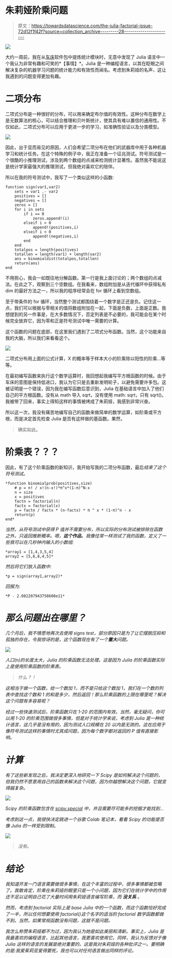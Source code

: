 # 朱莉娅阶乘问题

> 原文：<https://towardsdatascience.com/the-julia-factorial-issue-72d12f1f42f?source=collection_archive---------28----------------------->

![](img/8bc1f38c41076a21326ed28b418b5e71.png)

大约一周前，我在从[车床](http://lathe.emmettboudreau.com)软件包中提炼统计模块时，无意中发现了 Julia 语言中一个我认为非常有趣和可笑的*【事情】*。Julia 是一种编程语言，以其在眨眼之间解决复杂的机器学习问题的统计能力和有效性而闻名。考虑到朱莉娅的名声，这让我遇到的问题变得更加有趣。

# 二项分布

二项式分布是一种很好的分布，可以用来确定布尔值的有效性。这种分布在数学上是无数算法的核心，可以结合推理和贝叶斯统计，使其具有难以置信的通用性。不仅如此，二项式分布可以应用于更进一步的学习，如准确性验证以及分类模型。

![](img/75e2390bc988553fbd519fbba95f189d.png)

因此，出于显而易见的原因，人们会希望二项分布在他们的武器库中用于各种机器学习和统计任务。在这个特殊的例子中，我正在准备一个征兆测试。符号测试是一个很酷的小推理测试，涉及到两个数组的点减来检测统计显著性。虽然我不能说这是统计学家最强大的推理测试，但我绝对喜欢它的陪伴。

所以在我的符号测试中，我写了一个类似这样的小函数:

```
function sign(var1,var2)
    sets = var1 .- var2
    positives = []
    negatives = []
    zeros = []
    for i in sets
        if i == 0
            zeros.append!(i)
        elseif i > 0
            append!(positives,i)
        elseif i < 0
            append!(negatives,i)
        end
    end
    totalpos = length(positives)
    totallen = length(var1) + length(var2)
    ans = binomialdist(totalpos,totallen)
    return(ans)
end
```

不用担心，我会一如既往地分解函数。第一行是我上面讨论的；两个数组的点减法。在此之下，观察到三个空数组。在我看来，数组附加是从迭代循环中获得私有 dim 的最好方法之一，所以我的程序经常会在 for 循环上看到空数组。

至于带条件的 for 循环，当然整个测试都围绕着一个数字是正还是负。记住这一点，我们可以根据与零相关的值将数组附加在一起，下面是负数，上面是正数。我想提到的另一件事是，在大多数情况下，否定列表是不必要的，我可能会在某个时候完全放弃它，因为零和正是符号测试中唯一需要的计算。

这个函数的问题在底部，在这里我们遇到了二项式分布函数。当然，这个功能来自我的大脑，所以我们来看看这个。

![](img/f24c9643214957740d98351b7e9dd20f.png)

二项式分布用上面的公式计算，X 的概率等于样本大小的阶乘除以阳性的阶乘…等等。

在最初编写函数来执行这个数学运算时，我回想起我编写平方根函数的时候。由于车床的意图是保持低进口，我认为它只是去重新发明轮子，以避免需要许多包。这被证明是一个错误，因为我在编写函数后意识到，Julia 在基础语言中加入了他们自己的平方根函数。没有从 math 导入 sqrt，没有使用 math: sqrt，只有 sqrt()。我被带了回来，事实上得知这样的事情被烤成了朱莉娅，我感到非常兴奋。

所以这一次，我没有痛苦地编写自己的函数来做简单的数学运算，如阶乘或平方根，而是决定首先检查 Julia 是否有这样做的基函数。果然，

> 确实如此。

# 阶乘表？？？

因此，有了这个阶乘函数的新知识，我开始写我的二项分布函数，最后*结束了这个符号测试。*

```
*function binomialprob(positives,size)
    # p = n! / x!(n-x!)*π^x*(1-π)^N-x
    n = size
    x = positives
    factn = factorial(n)
    factx = factorial(x)
    p = factn / factx * (n-factx) * π ^ x * (1-π)^n - x
    return(p)
end*
```

*当然，从符号测试中获得 P 值并不需要分布，所以实际的分布测试被排除在函数之外，只返回推断概率。嗯，**这个作品**。我像往常一样测试了我的函数，定义了一些我可以在几秒钟内输入的小数组:*

```
*array1 = [1,4,3,5,4]
array2 = [5,6,8,4,5]*
```

*然后将它们放入函数中:*

```
*p = sign(array1,array2)*
```

*回报为:*

```
*P - 2.082207943758608e11*
```

# *那么问题出在哪里？*

*几个月后，我不情愿地再次去使用 signs test，部分原因只是为了让它摆脱压抑和孤独的存在，令我惊讶的是，这个函数现在有了一个**重大**问题。*

*![](img/0d151908faae4e95507bb3ce56501ec4.png)*

*人口(n)的长度太大，Julia 的阶乘函数无法处理。这是因为 Julia 的阶乘函数实际上是使用阶乘函数的阶乘表。*

> *什么？！*

*这相当于做一个函数，给一个数加 1，而不是只给这个数加 1，我们在一个数的列表中查找这个数和 1 的和是多少，然后返回！那么阶乘函数的上限在哪里呢？解决这个问题有多容易呢？*

*经过一些快速测试后，阶乘函数只在 1-20 的范围内有效。当然，毫无疑问，你可以用 1-20 的阶乘范围做很多事情，但是对于统计学来说，考虑到 Julia 是一种统计语言，这几乎是没有用的，因为测试人口规模在 20 以内是无效的。这在应用于像符号测试这样的事情时尤其成问题，因为每个数字都对返回的 P 值有直接影响。*

# *计算*

*有了这些新发现之后，我决定更深入地研究一下 Scipy 是如何解决这个问题的，但我仍然不愿意用自己的函数来解决这个问题，因为你越想解决这个问题，它就变得越复杂。*

*![](img/488c38ce310190eae077243c7404e3d0.png)*

*Scipy 的阶乘函数包含在 [scipy.special](https://github.com/scipy/scipy/tree/master/scipy/special) 中，并且需要尽可能多的挖掘才能找到…*

*考虑到这一点，我很快决定跳进一个谷歌 Colab 笔记本，看看 Scipy 的功能是否像 Julia 的一样受到限制。*

*![](img/6be2ed5de680edb9992b66da074a23de.png)*

> *没有。*

# *结论*

*我知道开发一门语言需要做很多事情，在这个丰富的过程中，很多事情都被忽略了。我敢肯定，阶乘在朱莉娅的眼里只是一个小问题，因为它们在统计学中的作用还不足以证明自己花了大量时间用朱莉娅语言编写阶乘，而 ***没关系*** 。*

*然而，考虑到 factorial 实际上是 base Julia 中的一个函数，而这个函数恰好完成了一半，所以任何想要使用 factorial()这个名字的适当的 factorial 数学函数都做不到。当然，如果常规函数没有问题，这就不是问题。*

*我怎么称赞朱莉娅都不为过，因为我认为她是如此美丽和清新。事实上，Julia 是我最喜欢的编程语言，比起其他语言，我更喜欢使用它。同样，我认为反馈对于像 Julia 这样的语言的发展是绝对重要的。这是我对朱莉娅的各种批评之一。要明确的是:我爱茱莉亚爱得要死，我也可以对任何语言做出同样的评论。*